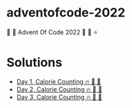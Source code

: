 # adventofcode-2022
:christmas_tree: :santa: Advent Of Code 2022 :seedling: :palm_tree: :star:

# Solutions

* [Day 1, Calorie Counting :fire: :burrito: :chocolate_bar:](day1-calorie-counting)
* [Day 2, Calorie Counting :fire: :burrito: :chocolate_bar:](day2-rock-paper-scissors)
* [Day 3, Calorie Counting :fire: :burrito: :chocolate_bar:](day3-rucksack-reorganization)
